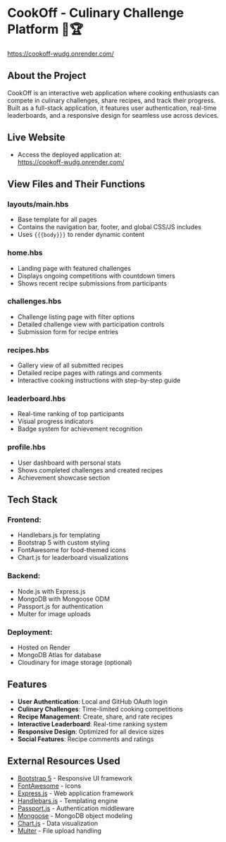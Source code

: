 # CookOff - Culinary Challenge Platform 🍳🏆

https://cookoff-wudg.onrender.com/

## About the Project

CookOff is an interactive web application where cooking enthusiasts can compete in culinary challenges, share recipes, and track their progress. Built as a full-stack application, it features user authentication, real-time leaderboards, and a responsive design for seamless use across devices.

## Live Website
- Access the deployed application at:  
  https://cookoff-wudg.onrender.com/

## View Files and Their Functions

### layouts/main.hbs
- Base template for all pages
- Contains the navigation bar, footer, and global CSS/JS includes
- Uses `{{{body}}}` to render dynamic content

### home.hbs
- Landing page with featured challenges
- Displays ongoing competitions with countdown timers
- Shows recent recipe submissions from participants

### challenges.hbs
- Challenge listing page with filter options
- Detailed challenge view with participation controls
- Submission form for recipe entries

### recipes.hbs
- Gallery view of all submitted recipes
- Detailed recipe pages with ratings and comments
- Interactive cooking instructions with step-by-step guide

### leaderboard.hbs
- Real-time ranking of top participants
- Visual progress indicators
- Badge system for achievement recognition

### profile.hbs
- User dashboard with personal stats
- Shows completed challenges and created recipes
- Achievement showcase section

## Tech Stack

### Frontend:
- Handlebars.js for templating
- Bootstrap 5 with custom styling
- FontAwesome for food-themed icons
- Chart.js for leaderboard visualizations

### Backend:
- Node.js with Express.js
- MongoDB with Mongoose ODM
- Passport.js for authentication
- Multer for image uploads

### Deployment:
- Hosted on Render
- MongoDB Atlas for database
- Cloudinary for image storage (optional)

## Features

- **User Authentication**: Local and GitHub OAuth login
- **Culinary Challenges**: Time-limited cooking competitions
- **Recipe Management**: Create, share, and rate recipes
- **Interactive Leaderboard**: Real-time ranking system
- **Responsive Design**: Optimized for all device sizes
- **Social Features**: Recipe comments and ratings

## External Resources Used

- [Bootstrap 5](https://getbootstrap.com/) - Responsive UI framework
- [FontAwesome](https://fontawesome.com/) - Icons
- [Express.js](https://expressjs.com/) - Web application framework
- [Handlebars.js](https://handlebarsjs.com/) - Templating engine
- [Passport.js](http://www.passportjs.org/) - Authentication middleware
- [Mongoose](https://mongoosejs.com/) - MongoDB object modeling
- [Chart.js](https://www.chartjs.org/) - Data visualization
- [Multer](https://github.com/expressjs/multer) - File upload handling
